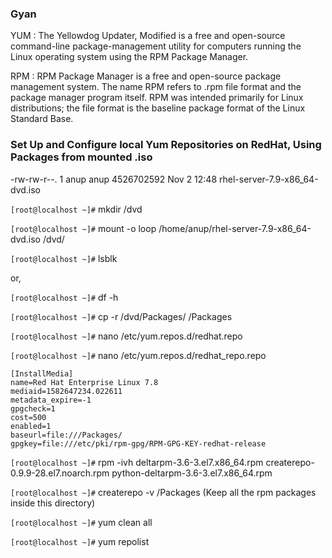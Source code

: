 ### Gyan

YUM : The Yellowdog Updater, Modified is a free and open-source command-line package-management utility for computers running the Linux operating system using the RPM Package Manager.

RPM : RPM Package Manager is a free and open-source package management system. The name RPM refers to .rpm file format and the package manager program itself. RPM was intended primarily for Linux distributions; the file format is the baseline package format of the Linux Standard Base. 


### Set Up and Configure local Yum Repositories on RedHat, Using Packages from mounted .iso

-rw-rw-r--.  1 anup anup 4526702592 Nov  2 12:48 rhel-server-7.9-x86_64-dvd.iso


`[root@localhost ~]#` mkdir /dvd


`[root@localhost ~]#` mount -o loop /home/anup/rhel-server-7.9-x86_64-dvd.iso /dvd/

`[root@localhost ~]#` lsblk

or,

`[root@localhost ~]#` df -h


`[root@localhost ~]#` cp -r /dvd/Packages/ /Packages


`[root@localhost ~]#` nano /etc/yum.repos.d/redhat.repo

`[root@localhost ~]#` nano /etc/yum.repos.d/redhat_repo.repo

```
[InstallMedia]
name=Red Hat Enterprise Linux 7.8
mediaid=1582647234.022611
metadata_expire=-1
gpgcheck=1
cost=500
enabled=1
baseurl=file:///Packages/
gpgkey=file:///etc/pki/rpm-gpg/RPM-GPG-KEY-redhat-release
```


`[root@localhost ~]#` rpm -ivh deltarpm-3.6-3.el7.x86_64.rpm createrepo-0.9.9-28.el7.noarch.rpm python-deltarpm-3.6-3.el7.x86_64.rpm

`[root@localhost ~]#` createrepo -v /Packages (Keep all the rpm packages inside this directory)

`[root@localhost ~]#` yum clean all

`[root@localhost ~]#` yum repolist

